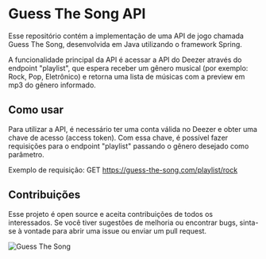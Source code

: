 # Guess The Song API

Esse repositório contém a implementação de uma API de jogo chamada Guess The Song, desenvolvida em Java utilizando o framework Spring.

A funcionalidade principal da API é acessar a API do Deezer através do endpoint "playlist", que espera receber um gênero musical (por exemplo: Rock, Pop, Eletrônico) e retorna uma lista de músicas com a preview em mp3 do gênero informado.

## Como usar

Para utilizar a API, é necessário ter uma conta válida no Deezer e obter uma chave de acesso (access token). Com essa chave, é possível fazer requisições para o endpoint "playlist" passando o gênero desejado como parâmetro.

Exemplo de requisição:
GET https://guess-the-song.com/playlist/rock

## Contribuições

Esse projeto é open source e aceita contribuições de todos os interessados. Se você tiver sugestões de melhoria ou encontrar bugs, sinta-se à vontade para abrir uma issue ou enviar um pull request.

![Guess The Song](https://media.giphy.com/media/3lxD1O74siiz5FvrJs/giphy-downsized-large.gif)




